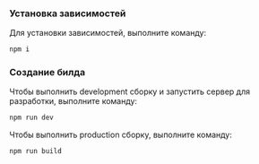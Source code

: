
### Установка зависимостей

Для установки зависимостей, выполните команду:

```sh
npm i
```

### Создание билда

Чтобы выполнить development сборку и запустить сервер для разработки, выполните команду:

```sh
npm run dev
```

Чтобы выполнить production сборку, выполните команду:

```sh
npm run build
```
